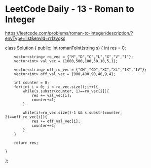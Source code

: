 # LeetCode Daily - 13 - Roman to Integer

https://leetcode.com/problems/roman-to-integer/description/?envType=list&envId=rr1zvgks

class Solution {
public:
    int romanToInt(string s) {
        int res = 0;

        vector<string> ro_vec = {"M","D","C","L","X","V","I"};
        vector<int> val_vec = {1000,500,100,50,10,5,1};

        vector<string> off_ro_vec = {"CM","CD","XC","XL","IX","IV"};
        vector<int> off_val_vec = {900,400,90,40,9,4};
    
        int counter = 0;
        for(int i = 0; i < ro_vec.size();i++){
            while(s.substr(counter, 1)==ro_vec[i]){
                res += val_vec[i];
                counter+=1;
            }

            while(i!=ro_vec.size()-1 && s.substr(counter, 2)==off_ro_vec[i]){
                res += off_val_vec[i];
                counter+=2;
            }
        }

        return res;

    }
};